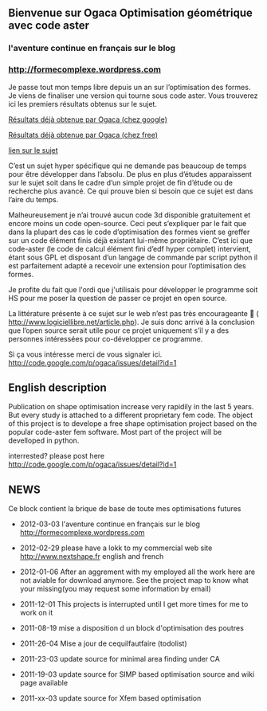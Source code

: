 ## Bienvenue sur Ogaca Optimisation géométrique avec code aster ##

### l'aventure continue en français sur le blog ###
### http://formecomplexe.wordpress.com ###

Je passe tout mon temps libre depuis un an sur l’optimisation des formes. Je viens de finaliser une version qui tourne sous code aster. Vous trouverez ici les premiers résultats obtenus sur le sujet.


[Résultats déjà obtenue par Ogaca (chez google)](http://sites.google.com/site/ogacasite/)

[Résultats déjà obtenue par Ogaca (chez free)](http://renouc.free.fr/optimisation%20ogaca/ogaca.htm)

[lien sur le sujet](http://code.google.com/p/ogaca/wiki/liens)


C’est un sujet hyper spécifique qui ne demande pas beaucoup de temps pour être développer dans l’absolu.  De plus en plus d’études apparaissent sur le sujet soit dans le cadre d’un simple projet de fin d’étude ou de recherche plus avancé. Ce qui prouve bien si besoin que ce sujet est dans l’aire du temps.

Malheureusement je n’ai trouvé aucun code 3d disponible gratuitement et encore moins un code open-source. Ceci peut s’expliquer par le fait que dans la plupart des cas le code d’optimisation des formes vient se greffer sur un code élément finis déjà existant lui-même propriétaire. C’est ici que code-aster (le code de calcul élément fini d’edf hyper complet) intervient, étant sous GPL et disposant d’un langage de commande par script python il est parfaitement adapté a recevoir une extension pour l’optimisation des formes.

Je profite du fait que l'ordi que j'utilisais pour développer le programme soit HS pour me poser la question de passer ce projet en open source.

La littérature présente à ce sujet sur le web n’est pas très encourageante  ( http://www.logiciellibre.net/article.php). Je suis donc arrivé à la conclusion que l’open source serait utile pour ce projet uniquement s’il y a des personnes intéressées pour co-développer ce programme.

Si ça vous intéresse merci de vous signaler ici.
http://code.google.com/p/ogaca/issues/detail?id=1


## English description ##

Publication on shape optimisation increase very rapidily in the last 5 years. But every study is attached to a different proprietary fem code. The object of this project is to develope a free shape optimisation project based on the popular code-aster fem software.
Most part of the project will be develloped in python.

interrested? please post here
http://code.google.com/p/ogaca/issues/detail?id=1

## NEWS ##
Ce block contient la brique de base de toute mes optimisations futures
  * 2012-03-03 l'aventure continue en français sur le blog http://formecomplexe.wordpress.com

  * 2012-02-29 please have a lokk to my commercial web site http://www.nextshape.fr english and french

  * 2012-01-06 After an aggrement with my employed all the work here are not aviable for download anymore. See the project map to know what your missing(you may request some information by email)

  * 2011-12-01 This projects is interrupted until I get more times for me to work on it

  * 2011-08-19 mise a disposition d un block d'optimisation des poutres

  * 2011-26-04 Mise a jour de cequilfautfaire (todolist)

  * 2011-23-03 update source for minimal area finding under CA

  * 2011-19-03 update source for SIMP based optimisation
source and wiki page available

  * 2011-xx-03 update source for Xfem based optimisation
